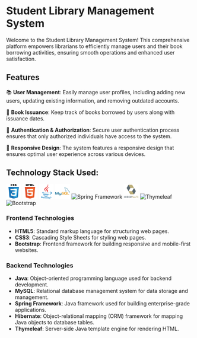 # Student Library Management System



Welcome to the Student Library Management System! This comprehensive platform empowers librarians to efficiently manage users and their book borrowing activities, ensuring smooth operations and enhanced user satisfaction.

## Features



📚 **User Management**: Easily manage user profiles, including adding new users, updating existing information, and removing outdated accounts.

📖 **Book Issuance**: Keep track of books borrowed by users along with issuance dates.

🔐 **Authentication & Authorization**: Secure user authentication process ensures that only authorized individuals have access to the system.

📱 **Responsive Design**: The system features a responsive design that ensures optimal user experience across various devices.

## Technology Stack Used:



 <img src="https://raw.githubusercontent.com/devicons/devicon/master/icons/css3/css3-original-wordmark.svg" alt="CSS3" width="40" height="40"/> <img src="https://raw.githubusercontent.com/devicons/devicon/master/icons/html5/html5-original-wordmark.svg" alt="HTML5" width="40" height="40"/> <img src="https://raw.githubusercontent.com/devicons/devicon/master/icons/java/java-original.svg" alt="Java" width="40" height="40"/> <img src="https://raw.githubusercontent.com/devicons/devicon/master/icons/mysql/mysql-original-wordmark.svg" alt="MySQL" width="40" height="40"/> <img src="https://www.vectorlogo.zone/logos/springio/springio-icon.svg" alt="Spring Framework" width="40" height="40"/> <img src="https://raw.githubusercontent.com/devicons/devicon/master/icons/hibernate/hibernate-original-wordmark.svg" alt="Hibernate" width="40" height="40"/> <img src="https://www.thymeleaf.org/images/thymeleaf.png" alt="Thymeleaf" width="40" height="40"/> <img src="https://upload.wikimedia.org/wikipedia/commons/thumb/b/b2/Bootstrap_logo.svg/1200px-Bootstrap_logo.svg.png" alt="Bootstrap" width="40" height="40"/>

### Frontend Technologies

- **HTML5**: Standard markup language for structuring web pages.
- **CSS3**: Cascading Style Sheets for styling web pages.
- **Bootstrap**: Frontend framework for building responsive and mobile-first websites.

### Backend Technologies

- **Java**: Object-oriented programming language used for backend development.
- **MySQL**: Relational database management system for data storage and management.
- **Spring Framework**: Java framework used for building enterprise-grade applications.
- **Hibernate**: Object-relational mapping (ORM) framework for mapping Java objects to database tables.
- **Thymeleaf**: Server-side Java template engine for rendering HTML.

